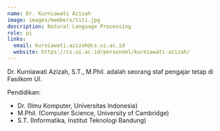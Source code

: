 ```yaml
---
name: Dr. Kurniawati Azizah
image: images/members/titi.jpg
description: Natural Language Processing
role: pi
links:
  email: kurniawati.azizah@cs.ui.ac.id
  website: https://cs.ui.ac.id/personnel/kurniawati-azizah/
---
```


Dr. Kurniawati Azizah, S.T., M.Phil. adalah seorang staf pengajar tetap di Fasilkom UI.

Pendidikan:
 - Dr. (Ilmu Komputer, Universitas Indonesia)
 - M.Phil. (Computer Science, University of Cambridge)
 - S.T. (Informatika, Institut Teknologi Bandung)
